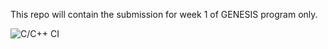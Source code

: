 This repo will contain the submission for week 1 of GENESIS program only.

![C/C++ CI](https://github.com/99002591/genesis_week1/workflows/C/C++%20CI/badge.svg)